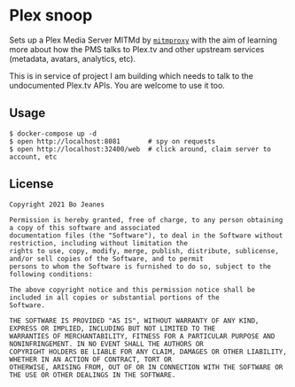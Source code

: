 # Plex snoop

Sets up a Plex Media Server MITMd by [`mitmproxy`](https://mitmproxy.org/) with the aim of learning more about how the
PMS talks to Plex.tv and other upstream services (metadata, avatars, analytics, etc).

This is in service of project I am building which needs to talk to the undocumented Plex.tv APIs. You are welcome to
use it too.

## Usage

``` sh-session
$ docker-compose up -d
$ open http://localhost:8081       # spy on requests
$ open http://localhost:32400/web  # click around, claim server to account, etc
```

## License

```
Copyright 2021 Bo Jeanes

Permission is hereby granted, free of charge, to any person obtaining a copy of this software and associated
documentation files (the "Software"), to deal in the Software without restriction, including without limitation the
rights to use, copy, modify, merge, publish, distribute, sublicense, and/or sell copies of the Software, and to permit
persons to whom the Software is furnished to do so, subject to the following conditions:

The above copyright notice and this permission notice shall be included in all copies or substantial portions of the
Software.

THE SOFTWARE IS PROVIDED "AS IS", WITHOUT WARRANTY OF ANY KIND, EXPRESS OR IMPLIED, INCLUDING BUT NOT LIMITED TO THE
WARRANTIES OF MERCHANTABILITY, FITNESS FOR A PARTICULAR PURPOSE AND NONINFRINGEMENT. IN NO EVENT SHALL THE AUTHORS OR
COPYRIGHT HOLDERS BE LIABLE FOR ANY CLAIM, DAMAGES OR OTHER LIABILITY, WHETHER IN AN ACTION OF CONTRACT, TORT OR
OTHERWISE, ARISING FROM, OUT OF OR IN CONNECTION WITH THE SOFTWARE OR THE USE OR OTHER DEALINGS IN THE SOFTWARE.
```
